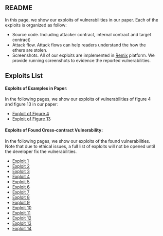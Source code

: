 ## README

In this page, we show our exploits of vulnerabilities in our paper. Each of the exploits is organized as follow:

* Source code. Including attacker contract, internal contract and target contract)
* Attack flow. Attack flows can help readers understand the how the ethers are stolen.
* Screenshots. All of our exploits are implemented in [Remix](https://remix.ethereum.org/) platform. We provide running screenshots to evidence the reported vulnerabilities.

## Exploits List

#### Exploits of Examples in Paper:

In the following pages, we show our exploits of vulnerabilities of figure 4 and figure 13 in our paper:

* [Exploit of Figure 4](./exploits-of-example/exploits-of-figure4.md)
* [Exploit of Figure 13](./exploits-of-example/exploits-of-figure13.md)

#### Exploits of Found Cross-contract Vulnerability:

In the following pages, we show our exploits of the found vulnerabilities. Note that due to ethical issues, a full list of exploits will not be opened until the developer fix the vulnerabilities.


* [Exploit 1](./exploits-of-found/exp1.md)
* [Exploit 2](./exploits-of-found/exp2.md)
* [Exploit 3](./exploits-of-found/exp3.md)
* [Exploit 4](./exploits-of-found/exp4.md)
* [Exploit 5](./exploits-of-found/exp5.md)
* [Exploit 6](./exploits-of-found/exp6.md)
* [Exploit 7](./exploits-of-found/exp7.md)
* [Exploit 8](./exploits-of-found/exp8.md)
* [Exploit 9](./exploits-of-found/exp9.md)
* [Exploit 10](./exploits-of-found/exp10.md)
* [Exploit 11](./exploits-of-found/exp11.md)
* [Exploit 12](./exploits-of-found/exp12.md)
* [Exploit 13](./exploits-of-found/exp13.md)
* [Exploit 14](./exploits-of-found/exp14.md)
